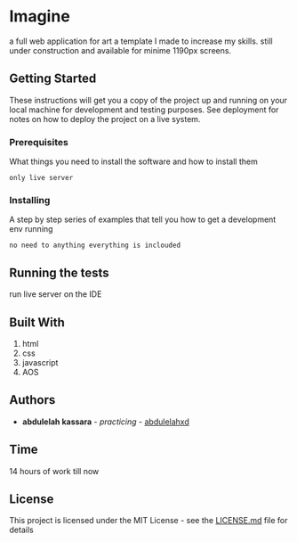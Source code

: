 # Imagine
a full web application for art a template I made to increase my skills.
still under construction and available for minime 1190px screens.
## Getting Started

These instructions will get you a copy of the project up and running on your local machine for development and testing purposes. See deployment for notes on how to deploy the project on a live system.

### Prerequisites

What things you need to install the software and how to install them

```
only live server

```

### Installing

A step by step series of examples that tell you how to get a development env running

```
no need to anything everything is inclouded

```

## Running the tests

run live server on the IDE

## Built With

1. html
2. css
3. javascript
4. AOS


## Authors

* **abdulelah kassara** - *practicing* - [abdulelahxd](https://github.com/abdulelahxd)

## Time 
14 hours of work till now

## License
This project is licensed under the MIT License - see the [LICENSE.md](LICENSE.md) file for details